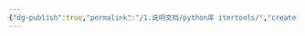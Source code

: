 ```yaml
---
{"dg-publish":true,"permalink":"/1.说明文档/python库 itertools/","created":"2024-04-28T21:21:43.752+08:00"}
---
```


